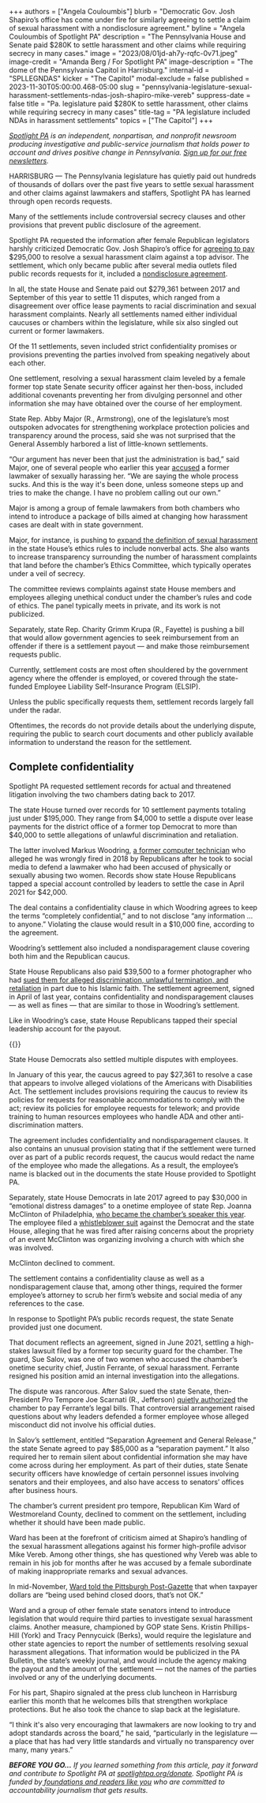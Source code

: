 +++
authors = ["Angela Couloumbis"]
blurb = "Democratic Gov. Josh Shapiro’s office has come under fire for similarly agreeing to settle a claim of sexual harassment with a nondisclosure agreement."
byline = "Angela Couloumbis of Spotlight PA"
description = "The Pennsylvania House and Senate paid $280K to settle harassment and other claims while requiring secrecy in many cases."
image = "2023/08/01jd-ah7y-rqfc-0v71.jpeg"
image-credit = "Amanda Berg / For Spotlight PA"
image-description = "The dome of the Pennsylvania Capitol in Harrisburg."
internal-id = "SPLLEGNDAS"
kicker = "The Capitol"
modal-exclude = false
published = 2023-11-30T05:00:00.468-05:00
slug = "pennsylvania-legislature-sexual-harassment-settlements-ndas-josh-shapiro-mike-vereb"
suppress-date = false
title = "Pa. legislature paid $280K to settle harassment, other claims while requiring secrecy in many cases"
title-tag = "PA legislature included NDAs in harassment settlements"
topics = ["The Capitol"]
+++

<a href="https://www.spotlightpa.org/"><em>Spotlight PA</em></a><em> is an independent, nonpartisan, and nonprofit newsroom producing investigative and public-service journalism that holds power to account and drives positive change in Pennsylvania. </em><a href="https://www.spotlightpa.org/newsletters"><em>Sign up for our free newsletters</em></a><em>.</em>

HARRISBURG — The Pennsylvania legislature has quietly paid out hundreds of thousands of dollars over the past five years to settle sexual harassment and other claims against lawmakers and staffers, Spotlight PA has learned through open records requests.

Many of the settlements include controversial secrecy clauses and other provisions that prevent public disclosure of the agreement.

Spotlight PA requested the information after female Republican legislators harshly criticized Democratic Gov. Josh Shapiro’s office for <a href="https://www.spotlightpa.org/news/2023/10/pennsylvania-josh-shapiro-mike-vereb-sexual-harassment-settlement-amount/">agreeing to pay</a> $295,000 to resolve a sexual harassment claim against a top advisor. The settlement, which only became public after several media outlets filed public records requests for it, included a <a href="https://www.spotlightpa.org/news/2023/10/pennsylvania-josh-shapiro-mike-vereb-sexual-harassment-settlement/">nondisclosure agreement</a>.

<script src="https://www.spotlightpa.org/embed.js" async></script><div data-spl-embed-version="1" data-spl-src="https://www.spotlightpa.org/embeds/newsletter/"></div>

In all, the state House and Senate paid out $279,361 between 2017 and September of this year to settle 11 disputes, which ranged from a disagreement over office lease payments to racial discrimination and sexual harassment complaints. Nearly all settlements named either individual caucuses or chambers within the legislature, while six also singled out current or former lawmakers.

Of the 11 settlements, seven included strict confidentiality promises or provisions preventing the parties involved from speaking negatively about each other.

One settlement, resolving a sexual harassment claim leveled by a female former top state Senate security officer against her then-boss, included additional covenants preventing her from divulging personnel and other information she may have obtained over the course of her employment.

State Rep. Abby Major (R., Armstrong), one of the legislature’s most outspoken advocates for strengthening workplace protection policies and transparency around the process, said she was not surprised that the General Assembly harbored a list of little-known settlements.

“Our argument has never been that just the administration is bad,” said Major, one of several people who earlier this year <a href="https://www.inquirer.com/politics/pennsylvania/mike-zabel-abby-major-sexual-harrassment-accusations-20230308.html">accused</a> a former lawmaker of sexually harassing her. “We are saying the whole process sucks. And this is the way it&#39;s been done, unless someone steps up and tries to make the change. I have no problem calling out our own.”

Major is among a group of female lawmakers from both chambers who intend to introduce a package of bills aimed at changing how harassment cases are dealt with in state government.

Major, for instance, is pushing to <a href="https://www.legis.state.pa.us/cfdocs/legis/CSM/showMemoPublic.cfm?chamber=H&amp;SPick=20230&amp;cosponId=41745">expand the definition of sexual harassment</a> in the state House’s ethics rules to include nonverbal acts. She also wants to increase transparency surrounding the number of harassment complaints that land before the chamber’s Ethics Committee, which typically operates under a veil of secrecy.

The committee reviews complaints against state House members and employees alleging unethical conduct under the chamber’s rules and code of ethics. The panel typically meets in private, and its work is not publicized.

Separately, state Rep. Charity Grimm Krupa (R., Fayette) is pushing a bill that would allow government agencies to seek reimbursement from an offender if there is a settlement payout — and make those reimbursement requests public.

Currently, settlement costs are most often shouldered by the government agency where the offender is employed, or covered through the state-funded Employee Liability Self-Insurance Program (ELSIP).

Unless the public specifically requests them, settlement records largely fall under the radar.

Oftentimes, the records do not provide details about the underlying dispute, requiring the public to search court documents and other publicly available information to understand the reason for the settlement.

## Complete confidentiality

Spotlight PA requested settlement records for actual and threatened litigation involving the two chambers dating back to 2017.

The state House turned over records for 10 settlement payments totaling just under $195,000. They range from $4,000 to settle a dispute over lease payments for the district office of a former top Democrat to more than $40,000 to settle allegations of unlawful discrimination and retaliation.

The latter involved Markus Woodring, <a href="https://www.inquirer.com/philly/news/pennsylvania/pennsylvania-house-mark-woodring-fired-defended-nick-miccarelli-on-abuse-accusations-20180502.html">a former computer technician</a> who alleged he was wrongly fired in 2018 by Republicans after he took to social media to defend a lawmaker who had been accused of physically or sexually abusing two women. Records show state House Republicans tapped a special account controlled by leaders to settle the case in April 2021 for $42,000.

The deal contains a confidentiality clause in which Woodring agrees to keep the terms “completely confidential,” and to not disclose “any information … to anyone.” Violating the clause would result in a $10,000 fine, according to the agreement.

Woodring’s settlement also included a nondisparagement clause covering both him and the Republican caucus.

State House Republicans also paid $39,500 to a former photographer who had <a href="https://casetext.com/case/bhatti-v-republican-caucus-of-pa-house-of-representatives-1">sued them for alleged discrimination, unlawful termination, and retaliation</a> in part due to his Islamic faith. The settlement agreement, signed in April of last year, contains confidentiality and nondisparagement clauses — as well as fines — that are similar to those in Woodring’s settlement.

Like in Woodring’s case, state House Republicans tapped their special leadership account for the payout.

{{<picture src="cas/knj2-whv0-r2ge-vvw7.png" width-ratio="800" height-ratio="1153" description="A graphic that shows parts of settlements agreed to by the Pennsylvania legislature." caption="" credit="Sarah Anne Hughes / Spotlight PA">}}

State House Democrats also settled multiple disputes with employees.

In January of this year, the caucus agreed to pay $27,361 to resolve a case that appears to involve alleged violations of the Americans with Disabilities Act. The settlement includes provisions requiring the caucus to review its policies for requests for reasonable accommodations to comply with the act; review its policies for employee requests for telework; and provide training to human resources employees who handle ADA and other anti-discrimination matters.

The agreement includes confidentiality and nondisparagement clauses. It also contains an unusual provision stating that if the settlement were turned over as part of a public records request, the caucus would redact the name of the employee who made the allegations. As a result, the employee’s name is blacked out in the documents the state House provided to Spotlight PA.

Separately, state House Democrats in late 2017 agreed to pay $30,000 in “emotional distress damages” to a onetime employee of state Rep. Joanna McClinton of Philadelphia, <a href="https://www.spotlightpa.org/news/2023/02/pa-house-speaker-mark-rozzi-resigns/#:~:text=McClinton%20is%20the%20first%20woman,was%20first%20elected%20in%202015.">who became the chamber’s speaker this year</a>. The employee filed a <a href="https://casetext.com/case/ali-v-mcclinton">whistleblower suit</a> against the Democrat and the state House, alleging that he was fired after raising concerns about the propriety of an event McClinton was organizing involving a church with which she was involved.

McClinton declined to comment.<strong></strong>

The settlement contains a confidentiality clause as well as a nondisparagement clause that, among other things, required the former employee’s attorney to scrub her firm’s website and social media of any references to the case.

In response to Spotlight PA’s public records request, the state Senate provided just one document.

That document reflects an agreement, signed in June 2021, settling a high-stakes lawsuit filed by a former top security guard for the chamber. The guard, Sue Salov, was one of two women who accused the chamber’s onetime security chief, Justin Ferrante, of sexual harassment. Ferrante resigned his position amid an internal investigation into the allegations.

The dispute was rancorous. After Salov sued the state Senate, then-President Pro Tempore Joe Scarnati (R., Jefferson) <a href="https://www.inquirer.com/news/pa-senate-pays-legal-bills-former-employee-accused-sexual-harassment-20190214.html">quietly authorized</a> the chamber to pay Ferrante’s legal bills. That controversial arrangement raised questions about why leaders defended a former employee whose alleged misconduct did not involve his official duties.

In Salov’s settlement, entitled “Separation Agreement and General Release,” the state Senate agreed to pay $85,000 as a “separation payment.” It also required her to remain silent about confidential information she may have come across during her employment. As part of their duties, state Senate security officers have knowledge of certain personnel issues involving senators and their employees, and also have access to senators’ offices after business hours.

<script src="https://www.spotlightpa.org/embed.js" async></script><div data-spl-embed-version="1" data-spl-src="https://www.spotlightpa.org/embeds/donate/"></div>

The chamber’s current president pro tempore, Republican Kim Ward of Westmoreland County, declined to comment on the settlement, including whether it should have been made public.

Ward has been at the forefront of criticism aimed at Shapiro’s handling of the sexual harassment allegations against his former high-profile advisor Mike Vereb. Among other things, she has questioned why Vereb was able to remain in his job for months after he was accused by a female subordinate of making inappropriate remarks and sexual advances.

In mid-November, <a href="https://www.post-gazette.com/news/politics-state/2023/11/14/pa-government-sexual-harassment-allegations-kim-ward-josh-shapiro-mike-vereb/stories/202311140110">Ward told the Pittsburgh Post-Gazette</a> that when taxpayer dollars are “being used behind closed doors, that’s not OK.”

Ward and a group of other female state senators intend to introduce legislation that would require third parties to investigate sexual harassment claims. Another measure, championed by GOP state Sens. Kristin Phillips-Hill (York) and Tracy Pennycuick (Berks), would require the legislature and other state agencies to report the number of settlements resolving sexual harassment allegations. That information would be publicized in the PA Bulletin, the state’s weekly journal, and would include the agency making the payout and the amount of the settlement — not the names of the parties involved or any of the underlying documents.

For his part, Shapiro signaled at the press club luncheon in Harrisburg earlier this month that he welcomes bills that strengthen workplace protections. But he also took the chance to slap back at the legislature.

“I think it&#39;s also very encouraging that lawmakers are now looking to try and adopt standards across the board,” he said, “particularly in the legislature — a place that has had very little standards and virtually no transparency over many, many years.”

<strong><em>BEFORE YOU GO…</em></strong><em> If you learned something from this article, pay it forward and contribute to Spotlight PA at </em><a href="http://spotlightpa.org/donate"><em>spotlightpa.org/donate</em></a><em>. Spotlight PA is funded by</em><a href="https://www.spotlightpa.org/support"><em> foundations and readers like you</em></a><em> who are committed to accountability journalism that gets results.</em>

